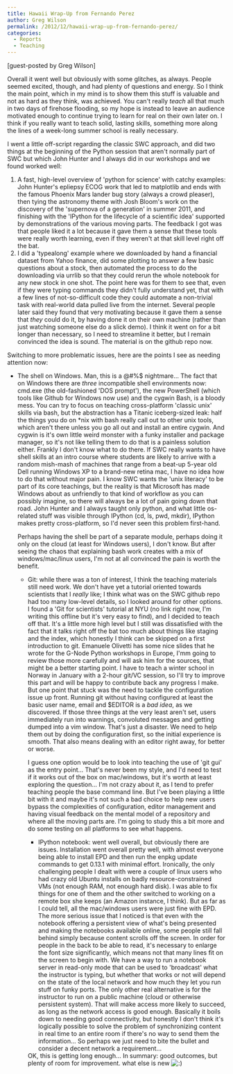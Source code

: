 ```yaml
---
title: Hawaii Wrap-Up from Fernando Perez
author: Greg Wilson
permalink: /2012/12/hawaii-wrap-up-from-fernando-perez/
categories:
  - Reports
  - Teaching
---
```

[guest-posted by Greg Wilson]

Overall it went well but obviously with some glitches, as always. People seemed excited, though, and had plenty of questions and energy. So I think the main point, which in my mind is to show them this stuff is valuable and not as hard as they think, was achieved. You can't really *teach* all that much in two days of firehose flooding, so my hope is instead to leave an audience motivated enough to continue trying to learn for real on their own later on. I think if you really want to teach solid, lasting skills, something more along the lines of a week-long summer school is really necessary.

I went a little off-script regarding the classic SWC approach, and did two things at the beginning of the Python session that aren't normally part of SWC but which John Hunter and I always did in our workshops and we found worked well:

1.  A fast, high-level overview of 'python for science' with catchy examples: John Hunter's epliepsy ECOG work that led to matplotlib and ends with the famous Phoenix Mars lander bug story (always a crowd pleaser), then tying the astronomy theme with Josh Bloom's work on the discovery of the 'supernova of a generation' in summer 2011, and finishing with the 'IPython for the lifecycle of a scientific idea' supported by demonstrations of the various moving parts. The feedback I got was that people liked it a lot because it gave them a sense that these tools were really worth learning, even if they weren't at that skill level right off the bat.
2.  I did a 'typealong' example where we downloaded by hand a financial dataset from Yahoo finance, did some plotting to answer a few basic questions about a stock, then automated the process to do the downloading via urrlib so that they could rerun the whole notebook for any new stock in one shot. The point here was for them to see that, even if they were typing commands they didn't fully understand yet, that with a few lines of not-so-difficult code they could automate a non-trivial task with real-world data pulled live from the internet. Several people later said they found that very motivating because it gave them a sense that *they* could do it, by having done it on their own machine (rather than just watching someone else do a slick demo). I think it went on for a bit longer than necessary, so I need to streamline it better, but I remain convinced the idea is sound. The material is on the github repo now.

Switching to more problematic issues, here are the points I see as needing attention now:

*   The shell on Windows. Man, this is a @#%$ nightmare... The fact that on Windows there are *three* incompatible shell environments now: cmd.exe (the old-fashioned 'DOS prompt'), the new PowerShell (which tools like Github for Windows now use) and the cygwin Bash, is a bloody mess. You can try to focus on teaching cross-platform 'classic unix' skills via bash, but the abstraction has a Titanic iceberg-sized leak: half the things you do on *nix with bash really call out to other unix tools, which aren't there unless you go all out and install an entire cygwin. And cygwin is it's own little weird monster with a funky installer and package manager, so it's not like telling them to do that is a painless solution either. 
    Frankly I don't know what to do there. If SWC really wants to have shell skills at an intro course where students are likely to arrive with a random mish-mash of machines that range from a beat-up 5-year old Dell running Windows XP to a brand-new retina mac, I have no idea how to do that without major pain. I know SWC wants the 'unix literacy' to be part of its core teachings, but the reality is that Microsoft has made Windows about as unfriendly to that kind of workflow as you can possibly imagine, so there will always be a lot of pain going down that road. John Hunter and I always taught only python, and what little os-related stuff was visible through IPython (cd, ls, pwd, mkdir), IPython makes pretty cross-platform, so I'd never seen this problem first-hand.
    
    Perhaps having the shell be part of a separate module, perhaps doing it only on the cloud (at least for Windows users), I don't know. But after seeing the chaos that explaining bash work creates with a mix of windows/mac/linux users, I'm not at all convinced the pain is worth the benefit.</li> 
    *   Git: while there was a ton of interest, I think the teaching materials still need work. We don't have yet a tutorial oriented towards scientists that I *really* like; I think what was on the SWC github repo had too many low-level details, so I looked around for other options. I found a 'Git for scientists' tutorial at NYU (no link right now, I'm writing this offline but it's very easy to find), and I decided to teach off that. It's a little more high level but I still was dissatisfied with the fact that it talks right off the bat too much about things like staging and the index, which honestly I think can be skipped on a first introduction to git. Emanuele Olivetti has some nice slides that he wrote for the G-Node Python workshops in Europe, I'mm going to review those more carefully and will ask him for the sources, that might be a better starting point. I have to teach a winter school in Norway in January with a 2-hour git/VC session, so I'll try to improve this part and will be happy to contribute back any progress I make. 
        But one point that stuck was the need to tackle the configuration issue up front. Running git without having configured at least the basic user name, email and $EDITOR is a *bad idea*, as we discovered. If those three things at the very least aren't set, users immediately run into warnings, convoluted messages and getting dumped into a vim window. That's just a disaster. We need to help them out by doing the configuration first, so the initial experience is smooth. That also means dealing with an editor right away, for better or worse.
        
        I guess one option would be to look into teaching the use of 'git gui' as the entry point... That's never been my style, and I'd need to test if it works out of the box on mac/windows, but it's worth at least exploring the question... I'm not crazy about it, as I tend to prefer teaching people the base command line. But I've been playing a little bit with it and maybe it's not such a bad choice to help new users bypass the complexities of configuration, editor management and having visual feedback on the mental model of a repository and where all the moving parts are. I'm going to study this a bit more and do some testing on all platforms to see what happens.</li> 
        *   IPython notebook: went well overall, but obviously there are issues. Installation went overall pretty well, with almost everyone being able to install EPD and then run the enpkg update commands to get 0.13.1 with minimal effort. Ironically, the only challenging people I dealt with were a couple of linux users who had crazy old Ubuntu installs on badly resource-constrained VMs (not enough RAM, not enough hard disk). I was able to fix things for one of them and the other switched to working on a remote box she keeps (an Amazon instance, I think). But as far as I could tell, all the mac/windows users were just fine with EPD. 
            The more serious issue that I noticed is that even with the notebook offering a persistent view of what's being presented and making the notebooks available online, some people still fall behind simply because content scrolls off the screen. In order for people in the back to be able to read, it's necessary to enlarge the font size significantly, which means not that many lines fit on the screen to begin with. We have a way to run a notebook server in read-only mode that can be used to 'broadcast' what the instructor is typing, but whether that works or not will depend on the state of the local network and how much they let you run stuff on funky ports. The only other real alternative is for the instructor to run on a public machine (cloud or otherwise persistent system). That will make access more likely to succeed, as long as the network access is good enough. Basically it boils down to needing good connectivity, but honestly I don't think it's logically possible to solve the problem of synchronizing content in real time to an entire room if there's no way to send them the information... So perhaps we just need to bite the bullet and consider a decent network a requirement...</li> </ul> 
            OK, this is getting long enough... In summary: good outcomes, but plenty of room for improvement. what else is new <img src="http://localhost:8080/wp-includes/images/smilies/icon_smile.gif" alt=":)" class="wp-smiley" />
